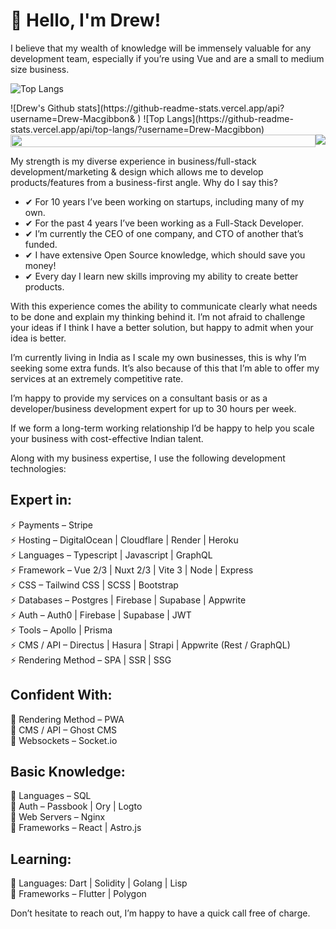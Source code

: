 # 👋 Hello, I'm Drew! 

I believe that my wealth of knowledge will be immensely valuable for any development team, especially if you’re using Vue and are a small to medium size business.

 ![Top Langs](https://github-readme-stats.vercel.app/api/top-langs/?username=Drew-Macgibbon)

<div style="display: flex; flex-direction: row;">
 ![Drew's Github stats](https://github-readme-stats.vercel.app/api?username=Drew-Macgibbon& )
 ![Top Langs](https://github-readme-stats.vercel.app/api/top-langs/?username=Drew-Macgibbon)
</div>

<div align="center">
  <div style="display: flex;">
    <img
         src="https://github-readme-stats.vercel.app/api/top-langs/?username=Drew-Macgibbon&hide=dart&theme=transparent"
         style="vertical-align: top; height: 100%"
       />
    <img src="https://github-readme-stats.vercel.app/api?username=Drew-Macgibbon&count_private=true&theme=transparent" />
  </div>
</div>


My strength is my diverse experience in business/full-stack development/marketing & design which allows me to develop products/features from a business-first angle. Why do I say this?

- ✔ For 10 years I’ve been working on startups, including many of my own.
- ✔ For the past 4 years I’ve been working as a Full-Stack Developer.
- ✔ I’m currently the CEO of one company, and CTO of another that’s funded.
- ✔ I have extensive Open Source knowledge, which should save you money!
- ✔ Every day I learn new skills improving my ability to create better products. 
 
With this experience comes the ability to communicate clearly what needs to be done and explain my thinking behind it. I’m not afraid to challenge your ideas if I think I have a better solution, but happy to admit when your idea is better.

I’m currently living in India as I scale my own businesses, this is why I’m seeking some extra funds. It’s also because of this that I’m able to offer my services at an extremely competitive rate.

I’m happy to provide my services on a consultant basis or as a developer/business development expert for up to 30 hours per week.

If we form a long-term working relationship I’d be happy to help you scale your business with cost-effective Indian talent. 

Along with my business expertise, I use the following development technologies:

## Expert in:

⚡ Payments – Stripe  
⚡ Hosting – DigitalOcean | Cloudflare | Render | Heroku  
⚡ Languages – Typescript | Javascript | GraphQL  
⚡ Framework – Vue 2/3 | Nuxt 2/3 | Vite 3 | Node | Express  
⚡ CSS – Tailwind CSS | SCSS | Bootstrap  
⚡ Databases – Postgres | Firebase | Supabase | Appwrite  
⚡ Auth – Auth0 | Firebase | Supabase | JWT  
⚡ Tools – Apollo | Prisma  
⚡ CMS / API – Directus | Hasura | Strapi | Appwrite (Rest / GraphQL)  
⚡ Rendering Method  – SPA | SSR | SSG  

## Confident With:

🐎 Rendering Method  – PWA  
🐎 CMS / API – Ghost CMS  
🐎 Websockets – Socket.io  

## Basic Knowledge:

🐌 Languages – SQL  
🐌 Auth – Passbook | Ory | Logto  
🐌 Web Servers – Nginx  
🐌 Frameworks – React | Astro.js  

## Learning:

📖 Languages: Dart  | Solidity | Golang | Lisp  
📖 Frameworks – Flutter | Polygon  

Don’t hesitate to reach out, I’m happy to have a quick call free of charge.


<!--
**Drew-Macgibbon/Drew-MacGibbon** is a ✨ _special_ ✨ repository because its `README.md` (this file) appears on your GitHub profile.

Here are some ideas to get you started:

- 👯 I’m looking to collaborate on ...
- 🤔 I’m looking for help with ...
- 💬 Ask me about ...
- 📫 How to reach me: ...
- 😄 Pronouns: ...
- ⚡ Fun fact: ...
-->
